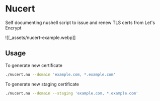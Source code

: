 # Nucert

Self documenting nushell script to issue and renew TLS certs from Let's Encrypt 

![[_assets/nucert-example.webp]]

## Usage

To generate new certificate

```sh
./nucert.nu --domain 'example.com, *.example.com'
```

To generate new staging certificate

  
```sh
./nucert.nu --domain --staging 'example.com, *.example.com'
```